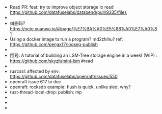 - Read PR: feat: try to improve object storage io read https://github.com/datafuselabs/databend/pull/9335/files
-
- 纠删码? https://note.xuanwo.io/#/page/%E7%BA%A0%E5%88%A0%E7%A0%81
- Using a docker image to run a program? md2zhihu? ref: https://github.com/pengx17/logseq-publish
-
- 围观: A tutorial of building an LSM-Tree storage engine in a week! (WIP) : https://github.com/skyzh/mini-lsm #read
-
- rust:ssl: affected by env:  https://github.com/datafuselabs/openraft/issues/550
- openraft issue 617 to doc
- openraft: rocksdb example: flush is quick, unlike sled. why?
- rust-thread-local-drop: publish: mp
-
-
-